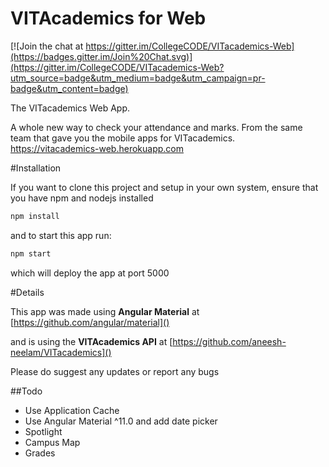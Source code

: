 # VITAcademics for Web

[![Join the chat at https://gitter.im/CollegeCODE/VITacademics-Web](https://badges.gitter.im/Join%20Chat.svg)](https://gitter.im/CollegeCODE/VITacademics-Web?utm_source=badge&utm_medium=badge&utm_campaign=pr-badge&utm_content=badge)


The VITacademics Web App.

A whole new way to check your attendance and marks.
From the same team that gave you the mobile apps for VITacademics.
https://vitacademics-web.herokuapp.com

#Installation

If you want to clone this project and setup in your own system, ensure that you have npm and nodejs installed

```bash
npm install
```

and to start this app run:

```bash
npm start
```

which will deploy the app at port 5000

#Details

This app was made using **Angular Material** at [https://github.com/angular/material]()

and is using the **VITAcademics API** at  [https://github.com/aneesh-neelam/VITacademics]()


Please do suggest any updates or report any bugs

##Todo

- Use Application Cache
- Use Angular Material ^11.0 and add date picker
- Spotlight
- Campus Map
- Grades
